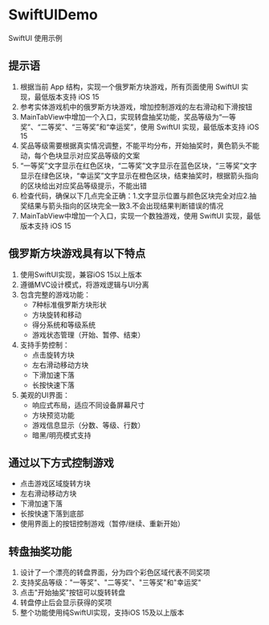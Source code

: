 # SwiftUIDemo
SwiftUI 使用示例
## 提示语
1. 根据当前 App 结构，实现一个俄罗斯方块游戏，所有页面使用 SwiftUI 实现，最低版本支持 iOS 15
2. 参考实体游戏机中的俄罗斯方块游戏，增加控制游戏的左右滑动和下滑按钮
3. MainTabView中增加一个入口，实现转盘抽奖功能，奖品等级为“一等奖”、“二等奖”、“三等奖”和“幸运奖”，使用 SwiftUI 实现，最低版本支持 iOS 15
4. 奖品等级需要根据真实情况调整，不能平均分布，开始抽奖时，黄色箭头不能动，每个色块显示对应奖品等级的文案
5. “一等奖”文字显示在红色区块，“二等奖”文字显示在蓝色区块，“三等奖”文字显示在绿色区块，“幸运奖”文字显示在橙色区块，结束抽奖时，根据箭头指向的区块给出对应奖品等级提示，不能出错
6. 检查代码，确保以下几点完全正确：1.文字显示位置与颜色区块完全对应2.抽奖结果与箭头指向的区块完全一致3.不会出现结果判断错误的情况
7. MainTabView中增加一个入口，实现一个数独游戏，使用 SwiftUI 实现，最低版本支持 iOS 15
## 俄罗斯方块游戏具有以下特点
1. 使用SwiftUI实现，兼容iOS 15以上版本
2. 遵循MVC设计模式，将游戏逻辑与UI分离
3. 包含完整的游戏功能：
    * 7种标准俄罗斯方块形状
    * 方块旋转和移动
    * 得分系统和等级系统
    * 游戏状态管理（开始、暂停、结束）
4. 支持手势控制：
    * 点击旋转方块
    * 左右滑动移动方块
    * 下滑加速下落
    * 长按快速下落
5. 美观的UI界面：
    * 响应式布局，适应不同设备屏幕尺寸
    * 方块预览功能
    * 游戏信息显示（分数、等级、行数）
    * 暗黑/明亮模式支持
## 通过以下方式控制游戏
* 点击游戏区域旋转方块
* 左右滑动移动方块
* 下滑加速下落
* 长按快速下落到底部
* 使用界面上的按钮控制游戏（暂停/继续、重新开始）
## 转盘抽奖功能
1. 设计了一个漂亮的转盘界面，分为四个彩色区域代表不同奖项
2. 支持奖品等级："一等奖"、"二等奖"、"三等奖"和"幸运奖"
3. 点击"开始抽奖"按钮可以旋转转盘
4. 转盘停止后会显示获得的奖项
5. 整个功能使用纯SwiftUI实现，支持iOS 15及以上版本

